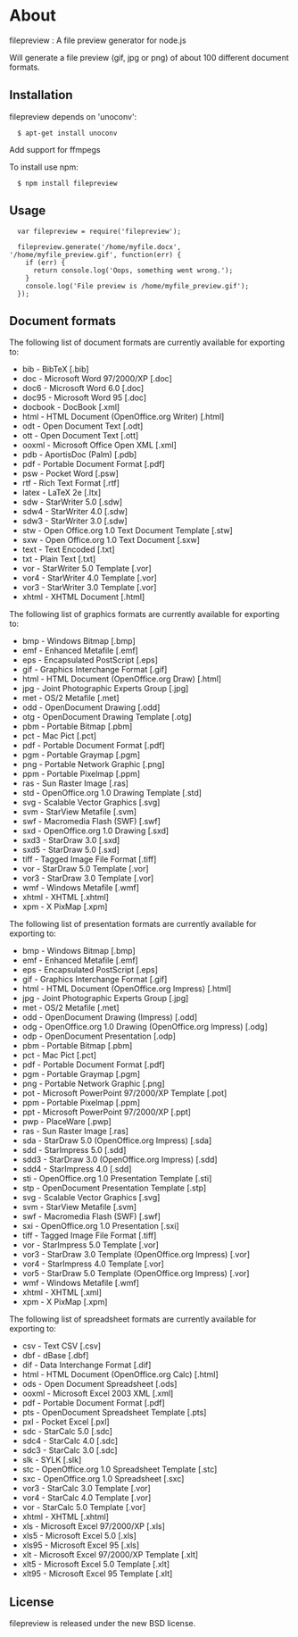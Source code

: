 # About

filepreview : A file preview generator for node.js

Will generate a file preview (gif, jpg or png) of about 100 different document formats.

## Installation

filepreview depends on 'unoconv':

```
  $ apt-get install unoconv
```

Add support for ffmpegs

To install use npm:

```
  $ npm install filepreview
```

## Usage

```
  var filepreview = require('filepreview');

  filepreview.generate('/home/myfile.docx', '/home/myfile_preview.gif', function(err) {
    if (err) {
      return console.log('Oops, something went wrong.');
    }
    console.log('File preview is /home/myfile_preview.gif');
  });

```

## Document formats

The following list of document formats are currently available for exporting to:
-  bib      - BibTeX [.bib]
-  doc      - Microsoft Word 97/2000/XP [.doc]
-  doc6     - Microsoft Word 6.0 [.doc]
-  doc95    - Microsoft Word 95 [.doc]
-  docbook  - DocBook [.xml]
-  html     - HTML Document (OpenOffice.org Writer) [.html]
-  odt      - Open Document Text [.odt]
-  ott      - Open Document Text [.ott]
-  ooxml    - Microsoft Office Open XML [.xml]
-  pdb      - AportisDoc (Palm) [.pdb]
-  pdf      - Portable Document Format [.pdf]
-  psw      - Pocket Word [.psw]
-  rtf      - Rich Text Format [.rtf]
-  latex    - LaTeX 2e [.ltx]
-  sdw      - StarWriter 5.0 [.sdw]
-  sdw4     - StarWriter 4.0 [.sdw]
-  sdw3     - StarWriter 3.0 [.sdw]
-  stw      - Open Office.org 1.0 Text Document Template [.stw]
-  sxw      - Open Office.org 1.0 Text Document [.sxw]
-  text     - Text Encoded [.txt]
-  txt      - Plain Text [.txt]
-  vor      - StarWriter 5.0 Template [.vor]
-  vor4     - StarWriter 4.0 Template [.vor]
-  vor3     - StarWriter 3.0 Template [.vor]
-  xhtml    - XHTML Document [.html]

The following list of graphics formats are currently available for exporting to:
-  bmp      - Windows Bitmap [.bmp]
-  emf      - Enhanced Metafile [.emf]
-  eps      - Encapsulated PostScript [.eps]
-  gif      - Graphics Interchange Format [.gif]
-  html     - HTML Document (OpenOffice.org Draw) [.html]
-  jpg      - Joint Photographic Experts Group [.jpg]
-  met      - OS/2 Metafile [.met]
-  odd      - OpenDocument Drawing [.odd]
-  otg      - OpenDocument Drawing Template [.otg]
-  pbm      - Portable Bitmap [.pbm]
-  pct      - Mac Pict [.pct]
-  pdf      - Portable Document Format [.pdf]
-  pgm      - Portable Graymap [.pgm]
-  png      - Portable Network Graphic [.png]
-  ppm      - Portable Pixelmap [.ppm]
-  ras      - Sun Raster Image [.ras]
-  std      - OpenOffice.org 1.0 Drawing Template [.std]
-  svg      - Scalable Vector Graphics [.svg]
-  svm      - StarView Metafile [.svm]
-  swf      - Macromedia Flash (SWF) [.swf]
-  sxd      - OpenOffice.org 1.0 Drawing [.sxd]
-  sxd3     - StarDraw 3.0 [.sxd]
-  sxd5     - StarDraw 5.0 [.sxd]
-  tiff     - Tagged Image File Format [.tiff]
-  vor      - StarDraw 5.0 Template [.vor]
-  vor3     - StarDraw 3.0 Template [.vor]
-  wmf      - Windows Metafile [.wmf]
-  xhtml    - XHTML [.xhtml]
-  xpm      - X PixMap [.xpm]

The following list of presentation formats are currently available for exporting to:
-  bmp      - Windows Bitmap [.bmp]
-  emf      - Enhanced Metafile [.emf]
-  eps      - Encapsulated PostScript [.eps]
-  gif      - Graphics Interchange Format [.gif]
-  html     - HTML Document (OpenOffice.org Impress) [.html]
-  jpg      - Joint Photographic Experts Group [.jpg]
-  met      - OS/2 Metafile [.met]
-  odd      - OpenDocument Drawing (Impress) [.odd]
-  odg      - OpenOffice.org 1.0 Drawing (OpenOffice.org Impress) [.odg]
-  odp      - OpenDocument Presentation [.odp]
-  pbm      - Portable Bitmap [.pbm]
-  pct      - Mac Pict [.pct]
-  pdf      - Portable Document Format [.pdf]
-  pgm      - Portable Graymap [.pgm]
-  png      - Portable Network Graphic [.png]
-  pot      - Microsoft PowerPoint 97/2000/XP Template [.pot]
-  ppm      - Portable Pixelmap [.ppm]
-  ppt      - Microsoft PowerPoint 97/2000/XP [.ppt]
-  pwp      - PlaceWare [.pwp]
-  ras      - Sun Raster Image [.ras]
-  sda      - StarDraw 5.0 (OpenOffice.org Impress) [.sda]
-  sdd      - StarImpress 5.0 [.sdd]
-  sdd3     - StarDraw 3.0 (OpenOffice.org Impress) [.sdd]
-  sdd4     - StarImpress 4.0 [.sdd]
-  sti      - OpenOffice.org 1.0 Presentation Template [.sti]
-  stp      - OpenDocument Presentation Template [.stp]
-  svg      - Scalable Vector Graphics [.svg]
-  svm      - StarView Metafile [.svm]
-  swf      - Macromedia Flash (SWF) [.swf]
-  sxi      - OpenOffice.org 1.0 Presentation [.sxi]
-  tiff     - Tagged Image File Format [.tiff]
-  vor      - StarImpress 5.0 Template [.vor]
-  vor3     - StarDraw 3.0 Template (OpenOffice.org Impress) [.vor]
-  vor4     - StarImpress 4.0 Template [.vor]
-  vor5     - StarDraw 5.0 Template (OpenOffice.org Impress) [.vor]
-  wmf      - Windows Metafile [.wmf]
-  xhtml    - XHTML [.xml]
-  xpm      - X PixMap [.xpm]

The following list of spreadsheet formats are currently available for exporting to:
-  csv      - Text CSV [.csv]
-  dbf      - dBase [.dbf]
-  dif      - Data Interchange Format [.dif]
-  html     - HTML Document (OpenOffice.org Calc) [.html]
-  ods      - Open Document Spreadsheet [.ods]
-  ooxml    - Microsoft Excel 2003 XML [.xml]
-  pdf      - Portable Document Format [.pdf]
-  pts      - OpenDocument Spreadsheet Template [.pts]
-  pxl      - Pocket Excel [.pxl]
-  sdc      - StarCalc 5.0 [.sdc]
-  sdc4     - StarCalc 4.0 [.sdc]
-  sdc3     - StarCalc 3.0 [.sdc]
-  slk      - SYLK [.slk]
-  stc      - OpenOffice.org 1.0 Spreadsheet Template [.stc]
-  sxc      - OpenOffice.org 1.0 Spreadsheet [.sxc]
-  vor3     - StarCalc 3.0 Template [.vor]
-  vor4     - StarCalc 4.0 Template [.vor]
-  vor      - StarCalc 5.0 Template [.vor]
-  xhtml    - XHTML [.xhtml]
-  xls      - Microsoft Excel 97/2000/XP [.xls]
-  xls5     - Microsoft Excel 5.0 [.xls]
-  xls95    - Microsoft Excel 95 [.xls]
-  xlt      - Microsoft Excel 97/2000/XP Template [.xlt]
-  xlt5     - Microsoft Excel 5.0 Template [.xlt]
-  xlt95    - Microsoft Excel 95 Template [.xlt]

## License

filepreview is released under the new BSD license.
